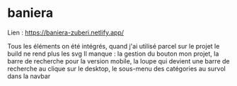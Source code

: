 # baniera

Lien : https://baniera-zuberi.netlify.app/

Tous les éléments on été intégrés, quand j'ai utilisé parcel sur le projet le build ne rend plus les svg
Il manque : 
la gestion du bouton mon projet, 
la barre de recherche pour la version mobile,
la loupe qui devient une barre de recherche au clique sur le desktop, 
le sous-menu des catégories au survol dans la navbar
